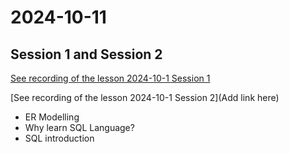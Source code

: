 # 2024-10-11

## Session 1 and Session 2

[See recording of the lesson 2024-10-1 Session 1](https://ankarabilim.sharepoint.com/:v:/s/CENG351/Ea3j4wCryMRFkuvFkFRMNfgBGhbaduH3x0hK2C-52NS-ig?e=gwer0Z&nav=eyJyZWZlcnJhbEluZm8iOnsicmVmZXJyYWxBcHAiOiJTdHJlYW1XZWJBcHAiLCJyZWZlcnJhbFZpZXciOiJTaGFyZURpYWxvZy1MaW5rIiwicmVmZXJyYWxBcHBQbGF0Zm9ybSI6IldlYiIsInJlZmVycmFsTW9kZSI6InZpZXcifX0%3D)

[See recording of the lesson 2024-10-1 Session 2](Add link here)

- ER Modelling
- Why learn SQL Language?
- SQL introduction




